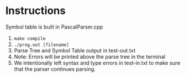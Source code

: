 # Instructions

Symbol table is built in PascalParser.cpp

1. `make compile`
2. `./prog.out [filename]`
3. Parse Tree and Symbol Table output in test-out.txt
4. Note: Errors will be printed above the parse tree in the terminal
5. We intentionally left syntax and type errors in test-in.txt to make sure that
   the parser continues parsing.
